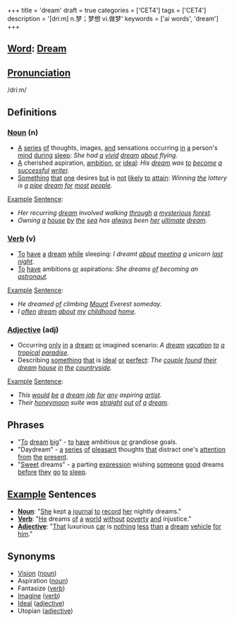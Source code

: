 +++
title = 'dream'
draft = true
categories = ['CET4']
tags = ['CET4']
description = '[driːm] n.梦；梦想 vi.做梦'
keywords = ['ai words', 'dream']
+++

## [Word](/post/word/): [Dream](/post/dream/)

## [Pronunciation](/post/pronunciation/)
/driːm/

## Definitions
### [Noun](/post/noun/) (n)
- [A](/post/a/) [series](/post/series/) [of](/post/of/) thoughts, images, [and](/post/and/) sensations occurring [in](/post/in/) [a](/post/a/) person's [mind](/post/mind/) [during](/post/during/) [sleep](/post/sleep/): _She had [a](/post/a/) [vivid](/post/vivid/) [dream](/post/dream/) [about](/post/about/) flying._
- [A](/post/a/) cherished aspiration, [ambition](/post/ambition/), [or](/post/or/) [ideal](/post/ideal/): _His [dream](/post/dream/) was [to](/post/to/) [become](/post/become/) [a](/post/a/) [successful](/post/successful/) [writer](/post/writer/)._
- [Something](/post/something/) [that](/post/that/) [one](/post/one/) desires [but](/post/but/) is [not](/post/not/) [likely](/post/likely/) [to](/post/to/) [attain](/post/attain/): _Winning [the](/post/the/) lottery is [a](/post/a/) [pipe](/post/pipe/) [dream](/post/dream/) [for](/post/for/) [most](/post/most/) [people](/post/people/)._

[Example](/post/example/) [Sentence](/post/sentence/): 
- _Her recurring [dream](/post/dream/) involved walking [through](/post/through/) [a](/post/a/) [mysterious](/post/mysterious/) [forest](/post/forest/)._
- _Owning [a](/post/a/) [house](/post/house/) [by](/post/by/) [the](/post/the/) [sea](/post/sea/) has [always](/post/always/) been [her](/post/her/) [ultimate](/post/ultimate/) [dream](/post/dream/)._

### [Verb](/post/verb/) (v)
- [To](/post/to/) [have](/post/have/) [a](/post/a/) [dream](/post/dream/) [while](/post/while/) sleeping: _I dreamt [about](/post/about/) [meeting](/post/meeting/) [a](/post/a/) unicorn [last](/post/last/) [night](/post/night/)._
- [To](/post/to/) [have](/post/have/) ambitions [or](/post/or/) aspirations: _She dreams [of](/post/of/) becoming an [astronaut](/post/astronaut/)._

[Example](/post/example/) [Sentence](/post/sentence/):
- _He dreamed [of](/post/of/) climbing [Mount](/post/mount/) Everest someday._
- _I [often](/post/often/) [dream](/post/dream/) [about](/post/about/) [my](/post/my/) [childhood](/post/childhood/) [home](/post/home/)._

### [Adjective](/post/adjective/) (adj)
- Occurring [only](/post/only/) [in](/post/in/) [a](/post/a/) [dream](/post/dream/) [or](/post/or/) imagined scenario: _A [dream](/post/dream/) [vacation](/post/vacation/) [to](/post/to/) [a](/post/a/) [tropical](/post/tropical/) [paradise](/post/paradise/)._
- Describing [something](/post/something/) [that](/post/that/) is [ideal](/post/ideal/) [or](/post/or/) [perfect](/post/perfect/): _The [couple](/post/couple/) [found](/post/found/) [their](/post/their/) [dream](/post/dream/) [house](/post/house/) [in](/post/in/) [the](/post/the/) [countryside](/post/countryside/)._

[Example](/post/example/) [Sentence](/post/sentence/):
- _This [would](/post/would/) [be](/post/be/) [a](/post/a/) [dream](/post/dream/) [job](/post/job/) [for](/post/for/) [any](/post/any/) aspiring [artist](/post/artist/)._
- _Their [honeymoon](/post/honeymoon/) suite was [straight](/post/straight/) [out](/post/out/) [of](/post/of/) [a](/post/a/) [dream](/post/dream/)._

## Phrases
- "[To](/post/to/) [dream](/post/dream/) [big](/post/big/)" - [to](/post/to/) [have](/post/have/) ambitious [or](/post/or/) grandiose goals.
- "Daydream" - [a](/post/a/) [series](/post/series/) [of](/post/of/) [pleasant](/post/pleasant/) thoughts [that](/post/that/) distract one's [attention](/post/attention/) [from](/post/from/) [the](/post/the/) [present](/post/present/).
- "[Sweet](/post/sweet/) dreams" - [a](/post/a/) parting [expression](/post/expression/) wishing [someone](/post/someone/) [good](/post/good/) dreams [before](/post/before/) [they](/post/they/) [go](/post/go/) [to](/post/to/) [sleep](/post/sleep/).

## [Example](/post/example/) Sentences
- **[Noun](/post/noun/)**: "[She](/post/she/) kept [a](/post/a/) [journal](/post/journal/) [to](/post/to/) [record](/post/record/) [her](/post/her/) nightly dreams."
- **[Verb](/post/verb/)**: "[He](/post/he/) dreams [of](/post/of/) [a](/post/a/) [world](/post/world/) [without](/post/without/) [poverty](/post/poverty/) [and](/post/and/) injustice."
- **[Adjective](/post/adjective/)**: "[That](/post/that/) luxurious [car](/post/car/) is [nothing](/post/nothing/) [less](/post/less/) [than](/post/than/) [a](/post/a/) [dream](/post/dream/) [vehicle](/post/vehicle/) [for](/post/for/) [him](/post/him/)."

## Synonyms
- [Vision](/post/vision/) ([noun](/post/noun/))
- Aspiration ([noun](/post/noun/))
- Fantasize ([verb](/post/verb/))
- [Imagine](/post/imagine/) ([verb](/post/verb/))
- [Ideal](/post/ideal/) ([adjective](/post/adjective/))
- Utopian ([adjective](/post/adjective/))

